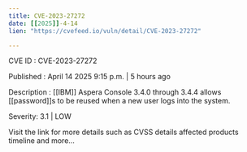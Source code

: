 ```yaml
---
title: CVE-2023-27272
date: [[2025]]-4-14
lien: "https://cvefeed.io/vuln/detail/CVE-2023-27272"

---
```


CVE ID : CVE-2023-27272

Published :  April 14
2025
9:15 p.m. | 5 hours ago

Description : [[IBM]] Aspera Console 3.4.0 through 3.4.4 allows [[password]]s to be reused when a new user logs into the system.

Severity: 3.1 | LOW

Visit the link for more details
such as CVSS details
affected products
timeline
and more...
